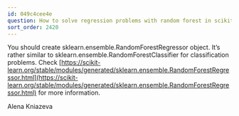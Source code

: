 ```yaml
---
id: 049c4cee4e
question: How to solve regression problems with random forest in scikit-learn?
sort_order: 2420
---
```


You should create sklearn.ensemble.RandomForestRegressor object. It’s rather similar to sklearn.ensemble.RandomForestClassifier for classification problems. Check [https://scikit-learn.org/stable/modules/generated/sklearn.ensemble.RandomForestRegressor.html](https://scikit-learn.org/stable/modules/generated/sklearn.ensemble.RandomForestRegressor.html) for more information.

Alena Kniazeva

